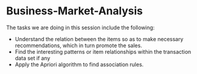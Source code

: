 # Business-Market-Analysis

The tasks we are doing in this session include the following:
  - Understand the relation between the items so as to make necessary recommendations, which in turn      promote the sales. 
  - Find the interesting patterns or item relationships within the transaction data set if any
  - Apply the Apriori algorithm to find association rules.
